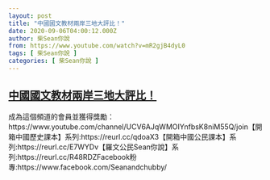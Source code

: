 ```yaml
---
layout: post
title: "中國國文教材兩岸三地大評比！"
date: 2020-09-06T04:00:12.000Z
author: 柴Sean你說
from: https://www.youtube.com/watch?v=mR2gjB4dyL0
tags: [ 柴Sean你說 ]
categories: [ 柴Sean你說 ]
---
```

<!--1599364812000-->
[中國國文教材兩岸三地大評比！](https://www.youtube.com/watch?v=mR2gjB4dyL0)
------

<div>
成為這個頻道的會員並獲得獎勵：https://www.youtube.com/channel/UCV6AJqWMOIYnfbsK8niM55Q/join【開箱中國歷史課本】系列:https://reurl.cc/qdoaX3【開箱中國公民課本】系列:https://reurl.cc/E7WYDv【羅文公民Sean你說】系列:https://reurl.cc/R48RDZFacebook粉專:https://www.facebook.com/Seanandchubby/
</div>
